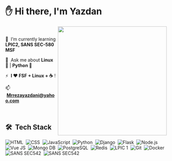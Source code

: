 # ✋ Hi there, I'm Yazdan

<div align="left">
    <picture align="right">
        <img align="right" width="340em" height="340em" src="https://raw.github.com/MrYazdan/MrYazdan/main/tech.gif">
    </picture>
<br>
     
🌱  &nbsp;I’m currently learning **LPIC2, SANS SEC-580 MSF**

💬  &nbsp;Ask me about **Linux 🐧** | **Python 🐍**

⚡ &nbsp;**I ❤️️ FSF + Linux + ☕** !
 
 📫 &nbsp;**Mrrezayazdani@yahoo.com**
</div>

 <br>

 ## 🛠 &nbsp;Tech Stack

![HTML](https://img.shields.io/badge/-HTML-05122A?style=flat&logo=HTML5)&nbsp;
![CSS](https://img.shields.io/badge/-CSS-05122A?style=flat&logo=CSS3&logoColor=1572B6)&nbsp;
![JavaScript](https://img.shields.io/badge/-JavaScript-05122A?style=flat&logo=javascript)&nbsp;
![Python](https://img.shields.io/badge/-Python-05122A?style=flat&logo=python)&nbsp;
![Django](https://img.shields.io/badge/-Django-05122A?style=flat&logo=django)&nbsp;
![Flask](https://img.shields.io/badge/-Flask-05122A?style=flat&logo=flask)&nbsp;
![Node.js](https://img.shields.io/badge/-Node.js-05122A?style=flat&logo=node.js)&nbsp;
![Vue JS](https://img.shields.io/badge/-VueJS-05122A?style=flat&logo=vue.js)&nbsp;
![Mongo DB](https://img.shields.io/badge/-MongoDB-05122A?style=flat&logo=mongodb)&nbsp;
![PostgreSQL](https://img.shields.io/badge/-PostgreSQL-05122A?style=flat&logo=postgresql)&nbsp;
![Redis](https://img.shields.io/badge/-Redis-05122A?style=flat&logo=redis)&nbsp;
![LPIC 1](https://img.shields.io/badge/-LPIC%201-05122A?style=flat&logo=linux)&nbsp;
![Git](https://img.shields.io/badge/-Git-05122A?style=flat&logo=git)&nbsp;
![Docker](https://img.shields.io/badge/-Docker-05122A?style=flat&logo=docker)&nbsp;
![SANS SEC542](https://img.shields.io/badge/-SANS_SEC_542-05122A?style=flat&logo=rancher)&nbsp;
![SANS SEC542](https://img.shields.io/badge/-SANS_SEC_642-05122A?style=flat&logo=rancher)&nbsp;

<br>

<!-- ## 📞 &nbsp;Contact Me
[![](https://img.shields.io/badge/-mrrezayazdani-blue?style=flat&logo=telegram)](https://t.me/mrrezayazdani)
 -->
